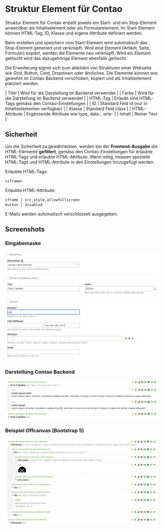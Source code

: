 # Struktur Element für Contao

Struktur Element für Contao erstellt jeweils ein Start- und ein Stop-Element anwendbar als Inhaltselement oder als Formularelement. Im Start-Element können HTML-Tag, ID, Klasse und eigene Attribute definiert werden.

Beim erstellen und speichern vom Start-Element wird automatisch das Stop-Element generiert und verknüpft. Wird eine Element (Artikel, Seite, Formular) kopiert, werden die Elemente neu verknüpft. Wird ein Element gelöscht wird das dazugehörige Element ebenfalls gelöscht.

Die Erweiterung eignet sich zum abbilden von Strukturen einer Webseite wie Grid, Button, Card, Dropdown oder ähnliches. Die Elemente können wie gewohnt im Contao Backend verschoben, kopiert und als Inhaltselement platziert werden.


| Titel | Wird für die Darstellung im Backend verwendet |
| Farbe | Wird für die Darstellung im Backend verwendet |
| HTML-Tag | Erlaubt sind HTML-Tags gemäss den Contao-Einstellungen |
| ID | Standard Feld id (nur in Inhaltselementen verfügbar) |
| Klasse | Standard Feld class |
| HTML-Attribute | Ergänzende Attribute wie type, data-*, aria-* |
| Inhalt | Reiner Text |

## Sicherheit
Um die Sicherheit zu gewährleisten, werden bei der **Frontend-Ausgabe** die HTML-Elemente **gefiltert**, gemäss den Contao-Einstellungen für erlaubte HTML-Tags und erlaubte HTML-Attribute. Wenn nötig, müssen spezielle HTML-Tags und HTML-Attribute in den Einstellungen hinzugefügt werden.

Erlaubte HTML-Tags: 
```
<iframe>
```
Erlaubte HTML-Attribute:
```
iframe | src,style,allowfullscreen
button | disabled
```
E-Mails werden automatisch verschlüsselt ausgegeben.


## Screenshots

### Eingabemaske
![Alt text](docs/structure_start.png?raw=true "struture element start")

### Darstellung Contao Backend
![Alt text](docs/structure_start_grid.png?raw=true "struture element grid")


### Beispiel Offcanvas (Bootstrap 5)
![Alt text](docs/offcanvas.png?raw=true "offcanvas")


